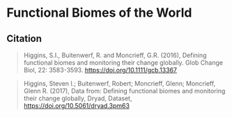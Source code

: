 # Functional Biomes of the World

## Citation

> Higgins, S.I., Buitenwerf, R. and Moncrieff, G.R. (2016), Defining functional biomes and monitoring their change globally. Glob Change Biol, 22: 3583-3593. https://doi.org/10.1111/gcb.13367

> Higgins, Steven I.; Buitenwerf, Robert; Moncrieff, Glenn; Moncrieff, Glenn R. (2017), Data from: Defining functional biomes and monitoring their change globally, Dryad, Dataset, https://doi.org/10.5061/dryad.3pm63
